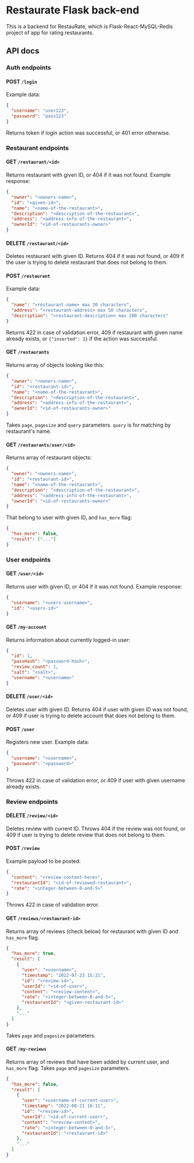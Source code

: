 # Restaurate Flask back-end
This is a backend for RestauRate, which is Flask-React-MySQL-Redis project of app for rating restaurants.

## API docs
### Auth endpoints
#### POST `/login`
Example data:
```json
{
  "username": "user123",
  "password": "pass123"
}
```
Returns token if login action was successful, or 401 error otherwise.

### Restaurant endpoints
#### GET `/restaurant/<id>`
Returns restaurant with given ID, or 404 if it was not found.
Example response:
```json
{
  "owner": "<owners-name>",
  "id": "<given-id>",
  "name": "<name-of-the-restaurant>",
  "description": "<description-of-the-restaurant>",
  "address": "<address-info-of-the-restaurant>",
  "ownerId": "<id-of-restaurants-owner>"
}
```

#### DELETE `/restaurant/<id>`
Deletes restaurant with given ID. Returns 404 if it was not found, or 409 if
the user is trying to delete restaurant that does not belong to them.

#### POST `/restaurant`
Example data:
```json
{
  "name": "<restaurant-name> max 30 characters",
  "address": "<restaurant-address> max 50 characters",
  "description": "<restaurant-description> max 200 characters"
}
```
Returns 422 in case of validation error, 409 if restaurant with given name already
exists, or `{"inserted": 1}` if the action was successful.

#### GET `/restaurants`
Returns array of objects looking like this:
```json
{
  "owner": "<owners-name>",
  "id": "<restaurant-id>",
  "name": "<name-of-the-restaurant>",
  "description": "<description-of-the-restaurant>",
  "address": "<address-info-of-the-restaurant>",
  "ownerId": "<id-of-restaurants-owner>"
}
```
Takes `page`, `pagesize` and `query` parameters. `query` is for matching by 
restaurant's name.

#### GET `/restaurants/user/<id>`
Returns array of restaurant objects:
```json
{
  "owner": "<owners-name>",
  "id": "<restaurant-id>",
  "name": "<name-of-the-restaurant>",
  "description": "<description-of-the-restaurant>",
  "address": "<address-info-of-the-restaurant>",
  "ownerId": "<id-of-restaurants-owner>"
}
```
That belong to user with given ID, and `has_more` flag:
```json
{
  "has_more": false,
  "result": ["..."]
}
```

### User endpoints
#### GET `/user/<id>`
Returns user with given ID, or 404 if it was not found. Example response:
```json
{
  "username": "<users-username>",
  "id": "<users-id>"
}
```

#### GET `/my-account`
Returns information about currently logged-in user:
```json
{
  "id": 1,
  "passHash": "<password-hash>",
  "review_count": 1,
  "salt": "<salt>",
  "username": "<username>"
}
```

#### DELETE `/user/<id>`
Deletes user with given ID. Returns 404 if user with given ID was not found, or
409 if user is trying to delete account that does not belong to them.

#### POST `/user`
Registers new user. Example data:
```json
{
  "username": "<username>",
  "password": "<password>"
}
```
Throws 422 in case of validation error, or 409 if user with given username 
already exists.

### Review endpoints
#### DELETE `/review/<id>`
Deletes review with current ID. Throws 404 if the review was not found, or
409 if user is trying to delete review that does not belong to them.

#### POST `/review`
Example payload to be posted:
```json
{
  "content": "<review-content-here>",
  "restaurantId": "<id-of-reviewed-restaurant>",
  "rate": "<integer-between-0-and-5>"
}
```
Throws 422 in case of validation error.

#### GET `/reviews/<restaurant-id>`
Returns array of reviews (check below) for restaurant with given ID and `has_more` flag.
```json
{
  "has_more": true,
  "result": [
    {
      "user": "<username>",
      "timestamp": "2022-07-23 15:21",
      "id": "<review-id>",
      "userId": "<id-of-user>",
      "content": "<review-content>",
      "rate": "<integer-between-0-and-5>",
      "restaurantId": "<given-restaurant-id>"
    },
    "..."
  ]
}
```
Takes `page` and `pagesize` parameters.

#### GET `/my-reviews`
Returns array of reviews that have been added by current user, and `has_more` flag.
Takes `page` and `pagesize` parameters.
```json
{
  "has_more": false,
  "result": [
    {
      "user": "<username-of-current-user>",
      "timestamp": "2022-08-21 16:11",
      "id": "<review-id>",
      "userId": "<id-of-current-user>",
      "content": "<review-content>",
      "rate": "<integer-between-0-and-5>",
      "restaurantId": "<restaurant-id>"
    },
    "..."
  ]
}
```
